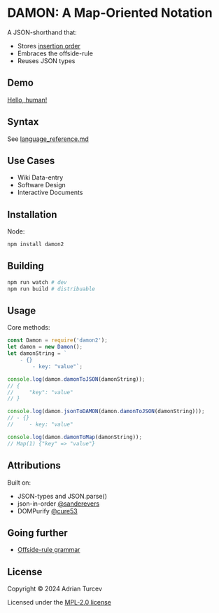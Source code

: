 # DAMON: A Map-Oriented Notation

A JSON-shorthand that:

- Stores [insertion order](https://developer.mozilla.org/en-US/docs/Web/JavaScript/Reference/Global_Objects/Map)
- Embraces the offside-rule
- Reuses JSON types

## Demo

[Hello, human!](https://planviii.com/)

## Syntax

See [language_reference.md](./language_reference.md)

## Use Cases

- Wiki Data-entry
- Software Design
- Interactive Documents

## Installation

Node:

```bash
npm install damon2
```

## Building

```Bash
npm run watch # dev
npm run build # distribuable
```

## Usage

Core methods:

```js
const Damon = require('damon2');
let damon = new Damon();
let damonString = `
    - {}
        - key: "value"`;

console.log(damon.damonToJSON(damonString));
// {
//     "key": "value"
// }

console.log(damon.jsonToDAMON(damon.damonToJSON(damonString)));
// - {}
//     - key: "value"

console.log(damon.damonToMap(damonString));
// Map(1) {"key" => "value"}
```

## Attributions

Built on:

- JSON-types and JSON.parse()
- json-in-order [@sanderevers](https://github.com/sanderevers)
- DOMPurify [@cure53](https://github.com/cure53)

## Going further

- [Offside-rule grammar](https://michaeldadams.org/papers/layout_parsing/LayoutParsing.pdf)

## License

Copyright © 2024 Adrian Turcev

Licensed under the [MPL-2.0 license](./LICENSE.txt)
